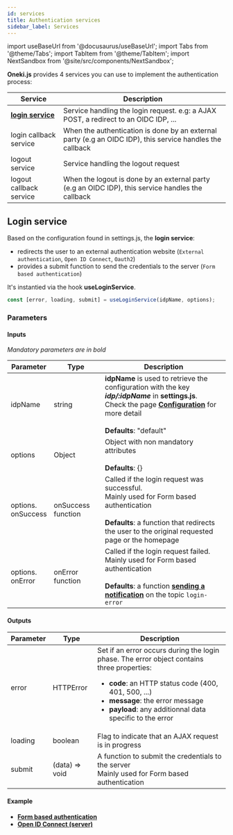 ```yaml
---
id: services
title: Authentication services
sidebar_label: Services
---
```

import useBaseUrl from '@docusaurus/useBaseUrl';
import Tabs from '@theme/Tabs';
import TabItem from '@theme/TabItem';
import NextSandbox from '@site/src/components/NextSandbox';

**Oneki.js** provides 4 services you can use to implement the authentication process:

| Service | Description |
| ------- | ----------- |
| **[login service](#login-service)** | Service handling the login request. e.g: a AJAX POST, a redirect to an OIDC IDP, ...
| login callback service | When the authentication is done by an external party (e.g an OIDC IDP), this service handles the callback
| logout service | Service handling the logout request
| logout callback service | When the logout is done by an external party (e.g an OIDC IDP), this service handles the callback

## Login service

Based on the configuration found in settings.js, the **login service**:
- redirects the user to an external authentication website (`External authentication`, `Open ID Connect`, `Oauth2`)
- provides a submit function to send the credentials to the server (`Form based authentication`)

It's instantied via the hook **useLoginService**.

```javascript
const [error, loading, submit] = useLoginService(idpName, options);
```

### Parameters

#### Inputs
*Mandatory parameters are in bold*

| Parameter | Type | Description
| --------- | ---- | -----------
| idpName   | string | **idpName** is used to retrieve the configuration with the key ***idp/:idpName*** in **settings.js**.<br/>Check the page **[Configuration](./authentication-type/introduction)** for more detail<br/><br/>**Defaults**: "default" |
| options | Object | Object with non mandatory attributes<br/><br/>**Defaults**: \{\} |
| options.<br/>onSuccess | onSuccess function | Called if the login request was successful.<br/>Mainly used for Form based authentication<br/><br/>**Defaults**: a function that redirects the user to the original requested page or the homepage |
| options.<br/>onError | onError function | Called if the login request failed.<br/>Mainly used for Form based authentication<br/><br/>**Defaults**: a function **[sending a notification](../notification/introduction)** on the topic `login-error` |

#### Outputs
| Parameter | Type | Description
| --------- | ---- | -----------
| error | HTTPError | Set if an error occurs during the login phase. The error object contains three properties:<ul><li>**code**: an HTTP status code (400, 401, 500, ...)</li><li>**message**: the error message</li><li>**payload**: any additionnal data specific to the error</li></ul>|
| loading | boolean | Flag to indicate that an AJAX request is in progress |
| submit | (data) => void | A function to submit the credentials to the server<br/>Mainly used for Form based authentication |

#### Example
- **[Form based authentication](./authentication-type/form-based#example)**
- **[Open ID Connect (server)](./authentication-type/oidc-server#example)**